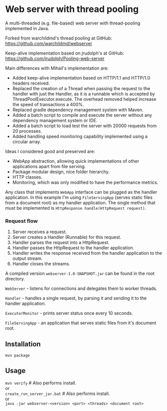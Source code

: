 # Web server with thread pooling
A multi-threaded (e.g. file-based) web server with thread-pooling
implemented in Java.

Forked from warchildmd's thread pooling at GitHub:
https://github.com/warchildmd/webserver

Keep-alive implementation based on jrudolph's at GitHub:
https://github.com/jrudolph/Pooling-web-server

Main differences with Mihail's implementation are:
- Added keep-alive implementation based on HTTP/1.1 and HTTP/1.0 headers received.
- Replaced the creation of a Thread when passing the request to the handler with just the Handler, as it is a runnable which is accepted by ThreadPoolExecutor.execute. The overhead removed helped increase the speed of transactions a 400%.
- Replaced gradle dependency management system with Maven.
- Added a batch script to compile and execute the server without any dependency management system or IDE.
- Added a batch script to load test the server with 20000 requests from 20 processes.
- Added handling speed monitoring capability implemented using a circular array.

Ideas I considered good and preserved are:
- WebApp abstraction, allowing quick implementations of other applications apart from file serving.
- Package modular design, nice folder hierarchy.
- HTTP classes.
- Monitoring, which was only modified to have the performance metrics.

Any class that implements `WebApp` interface can be plugged as the handler application. In this example
I'm using `FileServingApp` (serves static files from a document root) as my handler application. The single method
that must be implemented is `HttpResponse handle(HttpRequest request)`.

### Request flow
1. Server receives a request.
2. Server creates a Handler (Runnable) for this request.
2. Handler parses the request into a HttpRequest.
3. Handler passes the HttpRequest to the handler application.
4. Handler writes the response received from the handler application to the output stream.
5. Handler closes the streams.

A compiled version `webserver-1.0-SNAPSHOT.jar` can be found in the root directory.
 
`WebServer` - listens for connections and delegates them to worker threads.

`Handler` - handles a single request, by parsing it and sending it to the handler application.

`ExecutorMonitor` - prints server status once every 10 seconds.

`FileServingApp` - an application that serves static files from it's document root.

## Installation
`mvn package`

## Usage
`mvn verify` # Also performs install. <br />
or <br />
`create_run_server_jar.bat` # Also performs install. <br />
or <br />
`java -jar webserver-<version> <port> <threads> <document root>`
